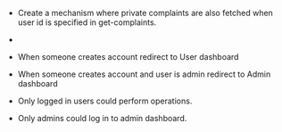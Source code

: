- Create a mechanism where private complaints are also fetched when user id is specified in get-complaints.
- 

- When someone creates account redirect to User dashboard
- When someone creates account and user is admin redirect to Admin dashboard
- Only logged in users could perform operations.
- Only admins could log in to admin dashboard.

